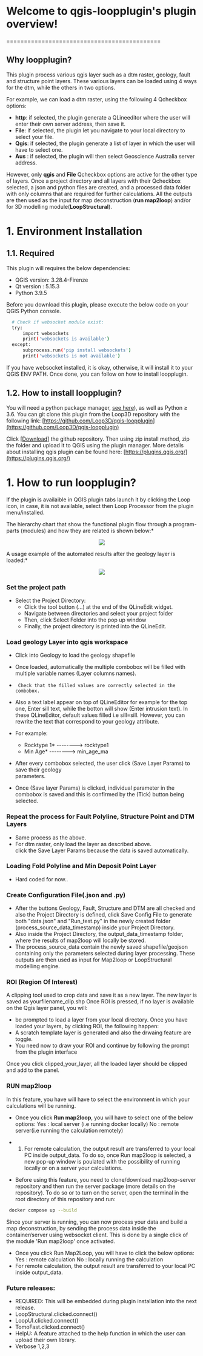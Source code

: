 
# Welcome to qgis-loopplugin's plugin overview!
============================================

## Why loopplugin?

This plugin process various qgis layer such as a dtm raster, geology, fault and structure point layers.
These various layers can be loaded using 4 ways for the dtm, while the others in two options.

For example, we can load a dtm raster, using the following 4 Qcheckbox options:
  - **http**: if selected, the plugin generate a QLineeditor where the user will enter their own server address, then save it.
  - **File**: if selected, the plugin let you navigate to your local directory to select your file.
  - **Qgis**: if selected, the plugin generate a list of layer in which the user will have to select one.
  - **Aus** : if selected, the plugin will then select Geoscience Australia server address.

However, only **qgis** and **File** Qcheckbox options are active for the other type of layers.
Once a project directory and all layers with their Qcheckbox selected, a json and python files are created, and a processed data folder with only columns that are required for further calculations. 
All the outputs are then used as the input for map deconstruction (**run map2loop**) and/or for 3D modelling module(**LoopStructural**).

# 1. Environment Installation
## 1.1. Required
This plugin will requires the below dependencies: 
- QGIS version: 3.28.4-Firenze
- Qt version  : 5.15.3
- Python 3.9.5

Before you download this plugin, please execute the below code on your QGIS Python console.

```bash
  # Check if websocket module exist:
  try:
      import websockets
      print('websockets is available')
  except:
      subprocess.run('pip install websockets')
      print('websockets is not available')
```
If you have websocket installed, it is okay, otherwise, it will install it to your QGIS ENV PATH. 
Once done, you can follow on how to install loopplugin.

## 1.2. How to install **loopplugin**?
  You will need a python package manager, [see here](https://docs.anaconda.com/anaconda/install/index.html)), as well as Python ≥ 3.6.
  You can git clone this plugin from the Loop3D repository with the following link:
  [https://github.com/Loop3D/qgis-loopplugin](https://github.com/Loop3D/qgis-loopplugin)

  Click <a href="https://github.com/Loop3D/qgis-loopplugin/archive/refs/heads/master.zip">[Download]</a> the github repository. Then using zip install method, zip the folder and upload it to QGIS using the plugin manager.
  More details about installing qgis plugin can be found here: [https://plugins.qgis.org/](https://plugins.qgis.org/)  

# 1. How to run **loopplugin**?

If the plugin is availaible in QGIS plugin tabs launch it by clicking the Loop icon,
in case, it is not available, select then Loop Processor from the plugin menu/installed.


The hierarchy chart that show the functional plugin flow through a program-parts (modules) and how they are related is shown below:*
<p align="center">
<img src="https://github.com/ShebMichel/qgis-animated_gif/blob/main/plugin_structure_chart_v05.gif">
</p>


A usage example of the automated results after the geology layer is loaded:*
<p align="center">
<img src="https://github.com/ShebMichel/qgis-animated_gif/blob/main/plugin_launch_v05.gif"/>
</p>


### Set the project path

- Select the Project Directory:
   * Click the tool button (...) at the end of the QLineEdit widget.
   * Navigate between directories and select your project folder
   * Then, click Select Folder into the pop up window
   * Finally, the project directory is printed into the QLineEdit.

### Load geology Layer into qgis workspace

- Click into Geology to load the geology shapefile
- Once loaded, automatically the multiple combobox will be filled with multiple variable names (Layer columns names).
-  ``` Check that the filled values are correctly selected in the combobox.```
- Also a text label appear on top of QLineEditor for example for the top one, Enter sill text, 
  while the botton will show (Enter intrusion text). In these QLineEditor, default values filled i.e sill=sill. However, you can rewrite the text that correspond to your geology attribute.

- For example:
   * Rocktype 1* --------> rocktype1 
   * Min Age*    --------> min_age_ma

- After every combobox selected, the user click (Save Layer Params) to save their geology  
  parameters.
- Once (Save layer Params) is clicked, individual parameter in the combobox is saved and this is 
  confirmed by the (Tick) button being selected.



### Repeat the process for Fault Polyline, Structure Point and DTM Layers

- Same process as the above.
- For dtm raster, only load the layer as described above.  
  click the Save Layer Params because the data is saved automatically. 

### Loading Fold Polyline and Min Deposit Point Layer

- Hard coded for now..

### Create Configuration File(.json and .py)

- After the buttons Geology, Fault, Structure and DTM are all checked and also the Project Directory is defined, 
  click Save Config File to generate both "data.json" and "Run_test.py" in the newly created folder (process_source_data_timestamp) inside your Project Directory.
- Also inside the Project Directory, the output_data_timestamp folder, where the results of map2loop will locally be stored.
- The process_source_data contain the newly saved shapefile/geojson containing only the parameters selected during layer processing.
  These outputs are then used as input for Map2loop or LoopStructural modelling engine. 
  

### ROI (Region Of Interest)
 A clipping tool used to crop data and save it as a new layer. The new layer is saved as yourfilename_clip.shp
 Once ROI is pressed, if no layer is available on the Qgis layer panel, you will:
 * be prompted to load a layer from your local directory.
Once you have loaded your layers, by clicking ROI, the following happen:
 * A scratch template layer is generated and also the drwaing feature are toggle.
 * You need now to draw your ROI and continue by following the prompt from the plugin interface
 
 Once you click clipped_your_layer, all the loaded layer should be clipped and add to the panel.

### RUN map2loop
  In this feature, you have will have to select the environment in which your calculations will be running.
  
  * Once you click **Run map2loop**, you will have to select one of the below options:
    Yes : local server (i.e running docker locally)
    No  : remote server(i.e running the calculation remotely)
    
  * 1. For remote calculation, the output result are transferred to your local PC inside output_data.
  To do so, once Run map2loop is selected, a new pop-up window is poulated with the possibility of running locally or on a server your calculations.
  - Before using this feature, you need to clone/download map2loop-server repository and then run the server package (more details on the repository).
    To do so or to turn on the server, open the terminal in the root directory of this repository and run:  
   
  ```bash
   docker compose up --build
  ```
  
  Since your server is running, you can now process your data and build a map deconstruction, by sending the process data inside the container/server using websocket client. This is done by a single click of the module 'Run map2loop' once activated. 
   
  * Once you click Run Map2Loop, you will have to click the below options:
    Yes : remote calculation
    No  : locally running the calculation
  * For remote calculation, the output result are transferred to your local PC inside output_data.
    

### Future releases:

  * REQUIRED: This will be embedded during plugin installation into the next release.
  * LoopStructural.clicked.connect()
  * LoopUI.clicked.connect()
  * TomoFast.clicked.connect()
  * HelpU: A feature attached to the help function in which the user can upload their own library.
  * Verbose 1,2,3

